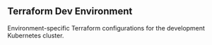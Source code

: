 ## Terraform Dev Environment
Environment-specific Terraform configurations for the development Kubernetes cluster.
